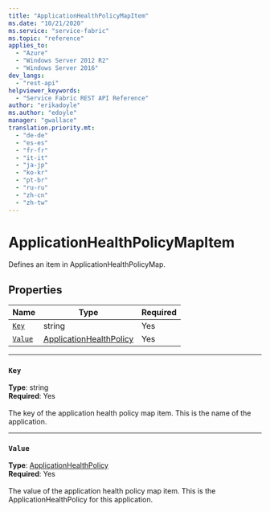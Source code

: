 ```yaml
---
title: "ApplicationHealthPolicyMapItem"
ms.date: "10/21/2020"
ms.service: "service-fabric"
ms.topic: "reference"
applies_to: 
  - "Azure"
  - "Windows Server 2012 R2"
  - "Windows Server 2016"
dev_langs: 
  - "rest-api"
helpviewer_keywords: 
  - "Service Fabric REST API Reference"
author: "erikadoyle"
ms.author: "edoyle"
manager: "gwallace"
translation.priority.mt: 
  - "de-de"
  - "es-es"
  - "fr-fr"
  - "it-it"
  - "ja-jp"
  - "ko-kr"
  - "pt-br"
  - "ru-ru"
  - "zh-cn"
  - "zh-tw"
---
```

# ApplicationHealthPolicyMapItem

Defines an item in ApplicationHealthPolicyMap.


## Properties
| Name | Type | Required |
| --- | --- | --- |
| [`Key`](#key) | string | Yes |
| [`Value`](#value) | [ApplicationHealthPolicy](sfclient-v72-model-applicationhealthpolicy.md) | Yes |

____
### `Key`
__Type__: string <br/>
__Required__: Yes<br/>
<br/>
The key of the application health policy map item. This is the name of the application.

____
### `Value`
__Type__: [ApplicationHealthPolicy](sfclient-v72-model-applicationhealthpolicy.md) <br/>
__Required__: Yes<br/>
<br/>
The value of the application health policy map item. This is the ApplicationHealthPolicy for this application.
